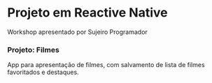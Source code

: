 # Projeto em Reactive Native
Workshop apresentado por Sujeiro Programador

### Projeto: Filmes
App para apresentação de filmes, com salvamento de lista de filmes favoritados e destaques.
